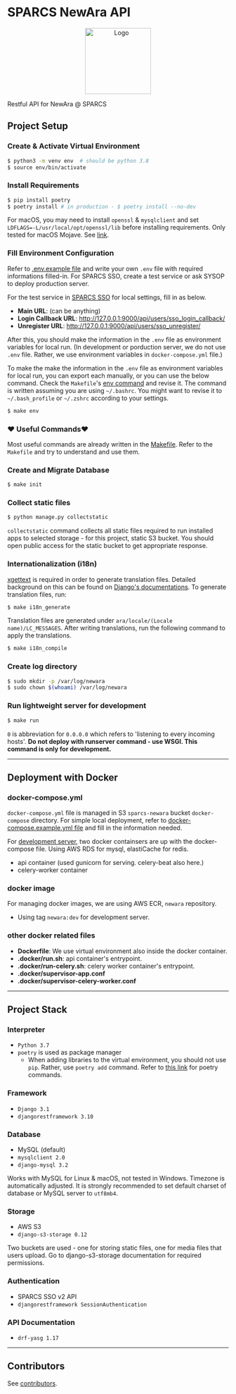 # SPARCS NewAra API

<p align="center">
  <img src="https://raw.githubusercontent.com/sparcs-kaist/new-ara-web/master/src/assets/Services-Ara.png" alt="Logo" height="150">
</p>

Restful API for NewAra @ SPARCS


## Project Setup

### Create & Activate Virtual Environment

```bash
$ python3 -m venv env  # should be python 3.8
$ source env/bin/activate
```

### Install Requirements

```bash
$ pip install poetry
$ poetry install # in production - $ poetry install --no-dev
```

For macOS, you may need to install `openssl` & `mysqlclient` and set `LDFLAGS=-L/usr/local/opt/openssl/lib` before installing requirements. Only tested for macOS Mojave. See [link](https://stackoverflow.com/questions/50940302/installing-mysql-python-causes-command-clang-failed-with-exit-status-1-on-mac).

### Fill Environment Configuration

Refer to  [.env.example file](https://github.com/sparcs-kaist/new-ara-api/blob/master/.env.example) and write your own `.env` file with required informations filled-in. For SPARCS SSO, create a test service or ask SYSOP to deploy production server.

For the test service in [SPARCS SSO](https://sparcssso.kaist.ac.kr/) for local settings, fill in as below.
- **Main URL**: (can be anything)
- **Login Callback URL**: http://127.0.0.1:9000/api/users/sso_login_callback/
- **Unregister URL**: http://127.0.0.1:9000/api/users/sso_unregister/

After this, you should make the information in the `.env` file as environment variables for local run. (In development or porduction server, we do not use `.env` file. Rather, we use environment variables in `docker-compose.yml` file.)

To make the make the information in the `.env` file as environment variables for local run, you can export each manually, or you can use the below command. Check the `Makefile`'s [env command](https://github.com/sparcs-kaist/new-ara-api/blob/master/Makefile#L32) and revise it. The command is written assuming you are using `~/.bashrc`. You might want to revise it to `~/.bash_profile` or `~/.zshrc` according to your settings.
```bash
$ make env
```

### :heart: Useful Commands:heart:
Most useful commands are already written in the [Makefile](https://github.com/sparcs-kaist/new-ara-api/blob/master/Makefile).
Refer to the `Makefile` and try to understand and use them.

### Create and Migrate Database

```bash
$ make init
```

### Collect static files

```bash
$ python manage.py collectstatic
```

`collectstatic` command collects all static files required to run installed apps to selected storage - for this project, static S3 bucket. You should open public access for the static bucket to get appropriate response.

### Internationalization (i18n)
[xgettext](https://man7.org/linux/man-pages/man1/xgettext.1.html) is required in order to generate translation files.
Detailed background on this can be found on [Django's documentations](https://docs.djangoproject.com/en/3.1/topics/i18n/translation/).
To generate translation files, run:
```bash
$ make i18n_generate
```
Translation files are generated under `ara/locale/(Locale name)/LC_MESSAGES`.
After writing translations, run the following command to apply the translations.
```bash
$ make i18n_compile
```

### Create log directory
```bash
$ sudo mkdir -p /var/log/newara
$ sudo chown $(whoami) /var/log/newara
```

### Run lightweight server for development

```bash
$ make run
```

`0` is abbreviation for `0.0.0.0` which refers to 'listening to every incoming hosts'. **Do not deploy with runserver command - use WSGI. This command is only for development.**

---

## Deployment with Docker

### docker-compose.yml
`docker-compose.yml` file is managed in S3 `sparcs-newara` bucket `docker-compose` directory. For simple local deployment, refer to [docker-compose.example.yml file](https://github.com/sparcs-kaist/new-ara-api/blob/master/docker-compose.example.yml) and fill in the information needed.

For [development server](https://newara.dev.sparcs.org/), two docker containsers are up with the docker-compose file. Using AWS RDS for mysql, elastiCache for redis.
- api container (used gunicorn for serving. celery-beat also here.)
- celery-worker container

### docker image
For managing docker images, we are using AWS ECR, `newara` repository.
- Using tag `newara:dev` for development server.

### other docker related files
- **Dockerfile**: We use virtual environment also inside the docker container.
- **.docker/run.sh**: api container's entrypoint.
- **.docker/run-celery.sh**: celery worker container's entrypoint.
- **.docker/supervisor-app.conf**
- **.docker/supervisor-celery-worker.conf**

---

## Project Stack

### Interpreter

* `Python 3.7`
* `poetry` is used as package manager
  * When adding libraries to the virtual environment, you should not use `pip`. Rather, use `poetry add` command. Refer to [this link](https://python-poetry.org/docs/cli/) for poetry  commands.

### Framework

* `Django 3.1`
* `djangorestframework 3.10`

### Database

* MySQL (default)
* `mysqlclient 2.0`
* `django-mysql 3.2`

Works with MySQL for Linux & macOS, not tested in Windows. Timezone is automatically adjusted. It is strongly recommended to set default charset of database or MySQL server to `utf8mb4`.

### Storage

* AWS S3
* `django-s3-storage 0.12`

Two buckets are used - one for storing static files, one for media files that users upload. Go to django-s3-storage documentation for required permissions.

### Authentication

* SPARCS SSO v2 API
* `djangorestframework SessionAuthentication`

### API Documentation

* `drf-yasg 1.17`

---

## Contributors

See [contributors](https://github.com/sparcs-kaist/new-ara-api/graphs/contributors).
